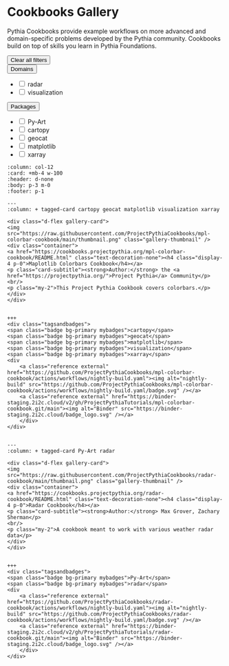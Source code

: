 
# Cookbooks Gallery


Pythia Cookbooks provide example workflows on more advanced and domain-specific problems developed by the Pythia community. Cookbooks build on top of skills you learn in Pythia Foundations.

<div class="d-sm-flex mt-3 mb-4">
<div class="d-flex gallery-menu">
</div>
<div class="ml-auto d-flex">
<div><button class="btn btn-link btn-sm mx-1" onclick="clearCbs()">Clear all filters</button></div>

<div class="dropdown">

<button class="btn btn-sm btn-outline-primary mx-1 dropdown-toggle" type="button" id="domainsDropdown" data-toggle="dropdown" aria-haspopup="true" aria-expanded="false">
Domains
</button>
<ul class="dropdown-menu" aria-labelledby="domainsDropdown">
<li><label class="dropdown-item checkbox domains"><input type="checkbox" rel=radar onchange="change();">&nbsp;radar</label></li><li><label class="dropdown-item checkbox domains"><input type="checkbox" rel=visualization onchange="change();">&nbsp;visualization</label></li>
</ul>
</div>


<div class="dropdown">

<button class="btn btn-sm btn-outline-primary mx-1 dropdown-toggle" type="button" id="packagesDropdown" data-toggle="dropdown" aria-haspopup="true" aria-expanded="false">
Packages
</button>
<ul class="dropdown-menu" aria-labelledby="packagesDropdown">
<li><label class="dropdown-item checkbox packages"><input type="checkbox" rel=Py-Art onchange="change();">&nbsp;Py-Art</label></li><li><label class="dropdown-item checkbox packages"><input type="checkbox" rel=cartopy onchange="change();">&nbsp;cartopy</label></li><li><label class="dropdown-item checkbox packages"><input type="checkbox" rel=geocat onchange="change();">&nbsp;geocat</label></li><li><label class="dropdown-item checkbox packages"><input type="checkbox" rel=matplotlib onchange="change();">&nbsp;matplotlib</label></li><li><label class="dropdown-item checkbox packages"><input type="checkbox" rel=xarray onchange="change();">&nbsp;xarray</label></li>
</ul>
</div>

</div>
</div>
<script>$(document).on("click",function(){$(".collapse").collapse("hide");}); </script>


````{panels}
:column: col-12
:card: +mb-4 w-100
:header: d-none
:body: p-3 m-0
:footer: p-1

---
:column: + tagged-card cartopy geocat matplotlib visualization xarray

<div class="d-flex gallery-card">
<img src="https://raw.githubusercontent.com/ProjectPythiaCookbooks/mpl-colorbar-cookbook/main/thumbnail.png" class="gallery-thumbnail" />
<div class="container">
<a href="https://cookbooks.projectpythia.org/mpl-colorbar-cookbook/README.html" class="text-decoration-none"><h4 class="display-4 p-0">Maplotlib Colorbars Cookbook</h4></a>
<p class="card-subtitle"><strong>Author:</strong> the <a href="https://projectpythia.org/">Project Pythia</a> Community</p>
<br/>
<p class="my-2">This Project Pythia Cookbook covers colorbars.</p>
</div>
</div>


+++
<div class="tagsandbadges">
<span class="badge bg-primary mybadges">cartopy</span>
<span class="badge bg-primary mybadges">geocat</span>
<span class="badge bg-primary mybadges">matplotlib</span>
<span class="badge bg-primary mybadges">visualization</span>
<span class="badge bg-primary mybadges">xarray</span>
<div
    <a class="reference external" href="https://github.com/ProjectPythiaCookbooks/mpl-colorbar-cookbook/actions/workflows/nightly-build.yaml"><img alt="nightly-build" src="https://github.com/ProjectPythiaCookbooks/mpl-colorbar-cookbook/actions/workflows/nightly-build.yaml/badge.svg" /></a>
    <a class="reference external" href="https://binder-staging.2i2c.cloud/v2/gh/ProjectPythiaTutorials/mpl-colorbar-cookbook.git/main"><img alt="Binder" src="https://binder-staging.2i2c.cloud/badge_logo.svg" /></a>
    </div>
</div>


---
:column: + tagged-card Py-Art radar

<div class="d-flex gallery-card">
<img src="https://raw.githubusercontent.com/ProjectPythiaCookbooks/radar-cookbook/main/thumbnail.png" class="gallery-thumbnail" />
<div class="container">
<a href="https://cookbooks.projectpythia.org/radar-cookbook/README.html" class="text-decoration-none"><h4 class="display-4 p-0">Radar Cookbook</h4></a>
<p class="card-subtitle"><strong>Author:</strong> Max Grover, Zachary Sherman</p>
<br/>
<p class="my-2">A cookbook meant to work with various weather radar data</p>
</div>
</div>


+++
<div class="tagsandbadges">
<span class="badge bg-primary mybadges">Py-Art</span>
<span class="badge bg-primary mybadges">radar</span>
<div
    <a class="reference external" href="https://github.com/ProjectPythiaCookbooks/radar-cookbook/actions/workflows/nightly-build.yaml"><img alt="nightly-build" src="https://github.com/ProjectPythiaCookbooks/radar-cookbook/actions/workflows/nightly-build.yaml/badge.svg" /></a>
    <a class="reference external" href="https://binder-staging.2i2c.cloud/v2/gh/ProjectPythiaTutorials/radar-cookbook.git/main"><img alt="Binder" src="https://binder-staging.2i2c.cloud/badge_logo.svg" /></a>
    </div>
</div>


````

<div class="modal-backdrop"></div>
<script src="/_static/custom.js"></script>
